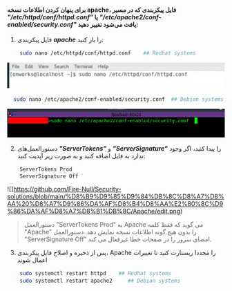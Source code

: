 #### برای پنهان کردن اطلاعات نسخه apache، فایل پیکربندی که در مسیر ***"/etc/httpd/conf/httpd.conf"*** یا ***"/etc/apache2/conf-enabled/security.conf"*** یافت می‌شود تغییر دهید:


1. فایل پیکربندی ***apache*** را باز کنید:                                          
  
```bash
    sudo nano /etc/httpd/conf/httpd.conf    ## Redhat systems
```
  ![](https://github.com/Fire-Null/Security-solutions/blob/main/%D8%B9%D9%85%D9%84%DB%8C%D8%A7%D8%AA%20%D8%A7%D9%86%DA%AF%D8%B4%D8%AA%E2%80%8C%D9%86%DA%AF%D8%A7%D8%B1%DB%8C/Apache/red-path.png)
```bash
  sudo nano /etc/apache2/conf-enabled/security.conf  ## Debian systems
```
  ![](https://github.com/Fire-Null/Security-solutions/blob/main/%D8%B9%D9%85%D9%84%DB%8C%D8%A7%D8%AA%20%D8%A7%D9%86%DA%AF%D8%B4%D8%AA%E2%80%8C%D9%86%DA%AF%D8%A7%D8%B1%DB%8C/Apache/deb-path.png)

2. دستورالعمل‌های ***"ServerTokens"*** و ***"ServerSignature"*** را پیدا کنید، اگر وجود ندارد به فایل اضافه کنید و به صورت زیر آپدیت کنید:

```bahs 
    ServerTokens Prod
    ServerSignature Off
```
  ![]https://github.com/Fire-Null/Security-solutions/blob/main/%D8%B9%D9%85%D9%84%DB%8C%D8%A7%D8%AA%20%D8%A7%D9%86%DA%AF%D8%B4%D8%AA%E2%80%8C%D9%86%DA%AF%D8%A7%D8%B1%DB%8C/Apache/edit.png)
> دستورالعمل "ServerTokens Prod" به Apache می گوید که فقط کلمه "Apache" را بدون هیچ گونه اطلاعات نسخه نمایش دهد. دستورالعمل "ServerSignature Off" امضای سرور را در صفحات خطا غیرفعال می کند.

3. پس از ذخیره و اصلاح فایل پیکربندی، Apache را مجددا ریستارت کنید تا تغییرات اعمال شوند

```bash
    sudo systemctl restart httpd    ## Redhat systems
    sudo systemctl restart apache2     ## Debian systems 
```
